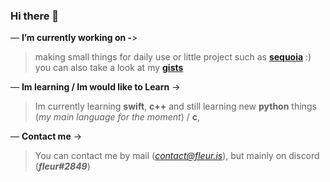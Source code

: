 ### Hi there 👋

— **I’m currently working on -**>
> making small things for daily use or little project such as **[sequoia](https://github.com/aielove/sequoia)** :) you can also take a look at my **[gists](https://gist.github.com/withs)** 

— **Im learning / Im would like to Learn** ->
> Im currently learning **swift**, **c++** and still learning new **python** things (*my main language for the moment*) / **c**,

— **Contact me** ->
> You can contact me by mail (*contact@fleur.is*), but mainly on discord (***fleur#2849***)
